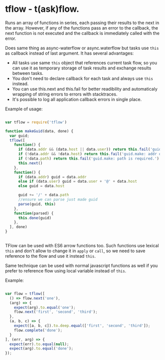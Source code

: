 # tflow - t(ask)flow. 

Runs an array of functions in series, each passing their results to the next
in the array. However, if any of the functions pass an error to the callback,
the next function is not executed and the callback is immediately called
with the error.

Does same thing as async-waterflow or async.waterflow but
tasks use `this` as callback instead of last argument. It has several
advantages:
 - All tasks use same `this` object that references current task flow, so you
can use it as temporary storage of task results and exchange results between
tasks.
 - You don't need to declare callback for each task and always use `this`
instead.
 - You can use this.next and this.fail for better readibility and automaticaly
wrapping of string errors to errors with stacktraces.
 - It's possible to log all application callback errors in single place.

Example of usage:

```js

var tflow = require('tflow')

function makeGuid(data, done) {
  var guid;
  tflow([
    function() {
      if (data.addr && (data.host || data.user)) return this.fail('guid.make: addr and user&host are mutually exclusive.')
      if (!data.addr && !data.host) return this.fail('guid.make: addr or host are required.')
      if (!data.path) return this.fail('guid.make: path is required.')
      this.next()
    },
    function() {
      if (data.addr) guid = data.addr
      else if (data.user) guid = data.user + '@' + data.host
      else guid = data.host

      guid += '/' + data.path
      //ensure we can parse just made guid
      parse(guid, this)
    },
    function(parsed) {
      this.done(guid)
    },
  ], done)
}
        
```

TFlow can be used with ES6 arrow functions too. Such functions use lexical
`this` and don't allow to change it in `apply` or `call`, so we need to save
reference to the flow and use it instead `this`.

Same technique can be used with normal javascript functions as well if you prefer
to reference flow using local variable instead of `this`. 

Example:


```js

var flow = tflow([
  () => flow.next('one'),
  (arg) => {
    expect(arg).to.equal('one');
    flow.next('first', 'second', 'third');
  },
  (a, b, c) => {
    expect([a, b, c]).to.deep.equal(['first', 'second', 'third']);
    flow.complete('done');
  }
], (err, arg) => {
  expect(err).to.equal(null);
  expect(arg).to.equal('done');
});


```
